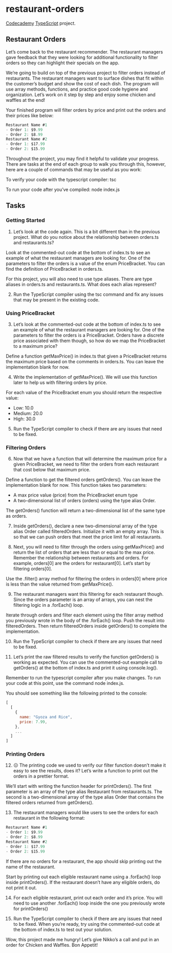 # restaurant-orders
[Codecademy](https://www.codecademy.com/learn) [TypeScript](https://www.typescriptlang.org/) project.

## Restaurant Orders
Let’s come back to the restaurant recommender. The restaurant managers gave feedback that they were looking for additional functionality to filter orders so they can highlight their specials on the app.

We’re going to build on top of the previous project to filter orders instead of restaurants. The restaurant managers want to surface dishes that fit within the customer’s budget and show the cost of each dish. The program will use array methods, functions, and practice good code hygiene and organization. Let’s work on it step by step and enjoy some chicken and waffles at the end!

Your finished program will filter orders by price and print out the orders and their prices like below:
```js
Restaurant Name #1
- Order 1: $9.99
- Order 2: $8.99
Restaurant Name #2
- Order 1: $17.99
- Order 2: $15.99
```
Throughout the project, you may find it helpful to validate your progress. There are tasks at the end of each group to walk you through this, however, here are a couple of commands that may be useful as you work:

To verify your code with the typescript compiler: tsc

To run your code after you’ve compiled: node index.js

## Tasks
### Getting Started
1. Let’s look at the code again. This is a bit different than in the previous project. What do you notice about the relationship between orders.ts and restaurants.ts?

Look at the commented-out code at the bottom of index.ts to see an example of what the restaurant managers are looking for. One of the parameters to filter the orders is a value of the enum PriceBracket. You can find the definition of PriceBracket in orders.ts.

For this project, you will also need to use type aliases. There are type aliases in orders.ts and restaurants.ts. What does each alias represent?

2. Run the TypeScript compiler using the tsc command and fix any issues that may be present in the existing code.

### Using PriceBracket
3. Let’s look at the commented-out code at the bottom of index.ts to see an example of what the restaurant managers are looking for. One of the parameters to filter the orders is a PriceBracket. Orders have a discrete price associated with them though, so how do we map the PriceBracket to a maximum price?

Define a function getMaxPrice() in index.ts that given a PriceBracket returns the maximum price based on the comments in orders.ts. You can leave the implementation blank for now.

4. Write the implementation of getMaxPrice(). We will use this function later to help us with filtering orders by price.

For each value of the PriceBracket enum you should return the respective value:

- Low: 10.0
- Medium: 20.0
- High: 30.0

5. Run the TypeScript compiler to check if there are any issues that need to be fixed.

### Filtering Orders
6. Now that we have a function that will determine the maximum price for a given PriceBracket, we need to filter the orders from each restaurant that cost below that maximum price.

Define a function to get the filtered orders getOrders(). You can leave the implementation blank for now. This function takes two parameters:

- A max price value (price) from the PriceBracket enum type
- A two-dimensional list of orders (orders) using the type alias Order.

The getOrders() function will return a two-dimensional list of the same type as orders.

7. Inside getOrders(), declare a new two-dimensional array of the type alias Order called filteredOrders. Initialize it with an empty array. This is so that we can push orders that meet the price limit for all restaurants.

8. Next, you will need to filter through the orders using getMaxPrice() and return the list of orders that are less than or equal to the max price. Remember the relationship between restaurants and orders. For example, orders[0] are the orders for restaurant[0]. Let’s start by filtering orders[0].

Use the .filter() array method for filtering the orders in orders[0] where price is less than the value returned from getMaxPrice().

9. The restaurant managers want this filtering for each restaurant though. Since the orders parameter is an array of arrays, you can nest the filtering logic in a .forEach() loop.

Iterate through orders and filter each element using the filter array method you previously wrote in the body of the .forEach() loop. Push the result into filteredOrders. Then return filteredOrders inside getOrders() to complete the implementation.

10. Run the TypeScript compiler to check if there are any issues that need to be fixed.

11. Let’s print the raw filtered results to verify the function getOrders() is working as expected. You can use the commented-out example call to getOrders() at the bottom of index.ts and print it using console.log().

Remember to run the typescript compiler after you make changes. To run your code at this point, use the command node index.js.

You should see something like the following printed to the console:
```js
[
  [
    {
      name: "Gyoza and Rice",
      price: 7.99,
    },
    ...
  ]
]
```

### Printing Orders
12. 😖 The printing code we used to verify our filter function doesn’t make it easy to see the results, does it? Let’s write a function to print out the orders in a prettier format.

We’ll start with writing the function header for printOrders(). The first parameter is an array of the type alias Restaurant from restaurants.ts. The second is a two-dimensional array of the type alias Order that contains the filtered orders returned from getOrders().

13. The restaurant managers would like users to see the orders for each restaurant in the following format:
```js
Restaurant Name #1
- Order 1: $9.99
- Order 2: $8.99
Restaurant Name #2
- Order 1: $17.99
- Order 2: $15.99
```
If there are no orders for a restaurant, the app should skip printing out the name of the restaurant.

Start by printing out each eligible restaurant name using a .forEach() loop inside printOrders(). If the restaurant doesn’t have any eligible orders, do not print it out.

14. For each eligible restaurant, print out each order and it’s price. You will need to use another .forEach() loop inside the one you previously wrote for printOrders()

15. Run the TypeScript compiler to check if there are any issues that need to be fixed. When you’re ready, try using the commented-out code at the bottom of index.ts to test out your solution.

Wow, this project made me hungry! Let’s give Nikko’s a call and put in an order for Chicken and Waffles. Bon Appetit!